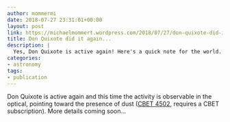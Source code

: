 ```yaml
---
author: mommermi
date: 2018-07-27 23:31:01+00:00
layout: post
link: https://michaelmommert.wordpress.com/2018/07/27/don-quixote-did-it-again/
title: Don Quixote did it again...
description: |
  Yes, Don Quixote is active again! Here's a quick note for the world.
categories:
- astronomy
tags:
- publication
---
```


Don Quixote is active again and this time the activity is observable in the optical, pointing toward the presence of dust ([CBET 4502](http://www.cbat.eps.harvard.edu/iau/cbet/004500/CBET004502.txt), requires a CBET subscription). More details coming soon...
